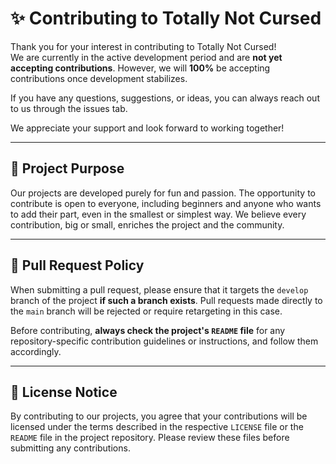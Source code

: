 # ✨ Contributing to Totally Not Cursed

Thank you for your interest in contributing to Totally Not Cursed!  
We are currently in the active development period and are **not yet accepting contributions**. However, we will **100%** be accepting contributions once development stabilizes.

If you have any questions, suggestions, or ideas, you can always reach out to us through the issues tab.

We appreciate your support and look forward to working together!

---

## 🧩 Project Purpose

Our projects are developed purely for fun and passion. The opportunity to contribute is open to everyone, including beginners and anyone who wants to add their part, even in the smallest or simplest way. We believe every contribution, big or small, enriches the project and the community.

---

## 🚦 Pull Request Policy

When submitting a pull request, please ensure that it targets the `develop` branch of the project **if such a branch exists**. Pull requests made directly to the `main` branch will be rejected or require retargeting in this case.

Before contributing, **always check the project's `README` file** for any repository-specific contribution guidelines or instructions, and follow them accordingly.

---

## 📜 License Notice

By contributing to our projects, you agree that your contributions will be licensed under the terms described in the respective `LICENSE` file or the `README` file in the project repository. Please review these files before submitting any contributions.
